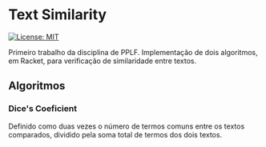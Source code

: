 # Text Similarity

[![License: MIT](https://img.shields.io/badge/License-MIT-yellow.svg)](https://opensource.org/licenses/MIT)

Primeiro trabalho da disciplina de PPLF. Implementação de dois algoritmos, em Racket, para verificação de similaridade entre textos.

## Algoritmos

### Dice's Coeficient

Definido como duas vezes o número de termos comuns entre os textos comparados, dividido pela soma total de termos dos dois textos.
